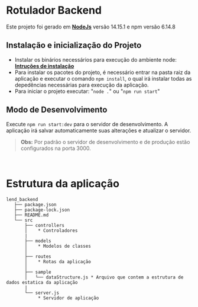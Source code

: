 # Rotulador Backend

Este projeto foi gerado em **[NodeJs](https://nodejs.org/)** versão 14.15.1 e npm versão 6.14.8

## Instalação e inicialização do Projeto
- Instalar os binários necessários para execução do ambiente node: **[Intruções de instalação](https://github.com/nodejs/help/wiki/Installation)**
- Para instalar os pacotes do projeto, é necessário entrar na pasta raiz da aplicação e executar o comando `npm install`, o qual irá instalar todas as depedências necessárias para execução da aplicação.
- Para iniciar o projeto executar: "`node .`" ou "`npm run start`"

## Modo de Desenvolvimento

Execute `npm run start:dev` para o servidor de desenvolvimento. A aplicação irá salvar automaticamente suas alterações e atualizar o servidor.

> **Obs:** Por padrão o servidor de desenvolvimento e de produção estão configurados na porta 3000.

</br>

# Estrutura da aplicação

```
lend_backend
   ├── package.json
   ├── package-lock.json
   ├── README.md
   └── src
       ├── controllers
       │    * Controladores
       |
       ├── models
       │    * Modelos de classes
       │  
       ├── routes
       │    * Rotas da aplicação
       │  
       ├── sample
       │   └── dataStructure.js * Arquivo que contem a estrutura de dados estatica da aplicação
       |
       └── server.js
            * Servidor de aplicação
```
